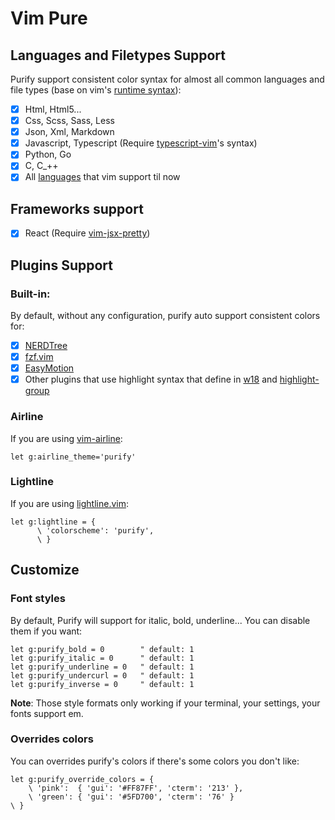 # Vim Pure

## Languages and Filetypes Support

Purify support consistent color syntax for almost all common languages and file types (base on vim's [runtime syntax](https://github.com/vim/vim/tree/master/runtime/syntax)):

- [x] Html, Html5...
- [x] Css, Scss, Sass, Less
- [x] Json, Xml, Markdown
- [x] Javascript, Typescript (Require [typescript-vim](https://github.com/leafgarland/typescript-vim)'s syntax)
- [x] Python, Go
- [x] C, C_++
- [x] All [languages](https://github.com/vim/vim/tree/master/runtime/syntax) that vim support til now

## Frameworks support

- [x] React (Require [vim-jsx-pretty](https://github.com/MaxMEllon/vim-jsx-pretty))

## Plugins Support

### Built-in:

By default, without any configuration, purify auto support consistent colors for:

- [x] [NERDTree](https://github.com/scrooloose/nerdtree)
- [x] [fzf.vim](https://github.com/junegunn/fzf.vim)
- [x] [EasyMotion](https://github.com/easymotion/vim-easymotion)
- [x] Other plugins that use highlight syntax that define in [w18](http://vimdoc.sourceforge.net/htmldoc/syntax.html#syntax) and [highlight-group](http://vimdoc.sourceforge.net/htmldoc/options.html#'highlight')

### Airline

If you are using [vim-airline](https://github.com/vim-airline/vim-airline):

```
let g:airline_theme='purify'
```

### Lightline

If you are using [lightline.vim](https://github.com/itchyny/lightline.vim):

```
let g:lightline = {
      \ 'colorscheme': 'purify',
      \ }
```

## Customize

### Font styles

By default, Purify will support for italic, bold, underline... You can disable them if you want:

```
let g:purify_bold = 0        " default: 1
let g:purify_italic = 0      " default: 1
let g:purify_underline = 0   " default: 1
let g:purify_undercurl = 0   " default: 1
let g:purify_inverse = 0     " default: 1
```

**Note**: Those style formats only working if your terminal, your settings, your fonts support em.

### Overrides colors

You can overrides purify's colors if there's some colors you don't like:

```
let g:purify_override_colors = {
    \ 'pink':  { 'gui': '#FF87FF', 'cterm': '213' },
    \ 'green': { 'gui': '#5FD700', 'cterm': '76' }
\ }
```
